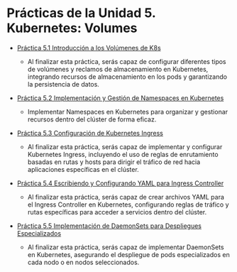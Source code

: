 # Prácticas de la Unidad 5. Kubernetes: Volumes

- [Práctica 5.1 Introducción a los Volúmenes de K8s ](README5-1.md)

    - Al finalizar esta práctica, serás capaz de configurar diferentes tipos de volúmenes y reclamos de almacenamiento en Kubernetes, integrando recursos de almacenamiento en los pods y garantizando la persistencia de datos.
    

- [Práctica 5.2 Implementación y Gestión de Namespaces en Kubernetes ](README5-2.md)

    - Implementar Namespaces en Kubernetes para organizar y gestionar recursos dentro del clúster de forma eficaz.


- [Práctica 5.3 Configuración de Kubernetes Ingress ](README5-3.md)

    - Al finalizar esta práctica, serás capaz de implementar y configurar Kubernetes Ingress, incluyendo el uso de reglas de enrutamiento basadas en rutas y hosts para dirigir el tráfico de red hacia aplicaciones específicas en el clúster.
    

- [Práctica 5.4 Escribiendo y Configurando YAML para Ingress Controller ](README5-4.md)

    - Al finalizar esta práctica, serás capaz de crear archivos YAML para el Ingress Controller en Kubernetes, configurando reglas de tráfico y rutas específicas para acceder a servicios dentro del clúster.
    

- [Práctica 5.5 Implementación de DaemonSets para Despliegues Especializados](README5-5.md)

    - Al finalizar esta práctica, serás capaz de implementar DaemonSets en Kubernetes, asegurando el despliegue de pods especializados en cada nodo o en nodos seleccionados.


 






